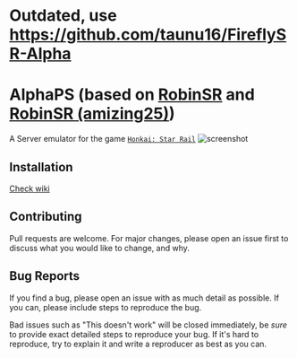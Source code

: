 # Outdated, use https://github.com/taunu16/FireflySR-Alpha
# AlphaPS (based on [RobinSR](https://git.xeondev.com/reversedrooms/RobinSR/) and [RobinSR (amizing25)](https://github.com/amizing25/robinsr))

A Server emulator for the game [`Honkai: Star Rail`](https://hsr.hoyoverse.com/en-us/)
![screenshot](https://github.com/taunu16/AlphaPS/blob/main/screenshot.png?raw=true)

## Installation

[Check wiki](https://github.com/taunu16/AlphaPS/wiki/0-Installation)

## Contributing

Pull requests are welcome. For major changes, please open an issue first to discuss
what you would like to change, and why.

## Bug Reports

If you find a bug, please open an issue with as much detail as possible. If you
can, please include steps to reproduce the bug.

Bad issues such as "This doesn't work" will be closed immediately, be _sure_ to
provide exact detailed steps to reproduce your bug. If it's hard to reproduce, try
to explain it and write a reproducer as best as you can.
